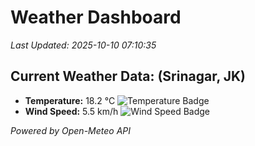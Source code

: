 
# Weather Dashboard

_Last Updated: 2025-10-10 07:10:35_

## Current Weather Data: (Srinagar, JK)
- **Temperature:** 18.2 °C ![Temperature Badge](https://img.shields.io/badge/Temperature-Low%20Temp-blue)
- **Wind Speed:** 5.5 km/h ![Wind Speed Badge](https://img.shields.io/badge/Wind%20Speed-Light%20Wind-blue)

*Powered by Open-Meteo API*
